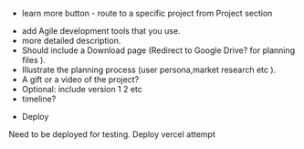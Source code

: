 *  learn more button - route  to a specific project from Project section

- add Agile development tools that you use.
- more detailed description.
- Should include a Download page (Redirect to Google Drive? for planning files ).
- Illustrate the planning process (user persona,market research etc ).
- A gift or a video of the project?
- Optional: include version 1 2 etc
- timeline? 




* Deploy

Need to be deployed for testing.
Deploy vercel attempt
